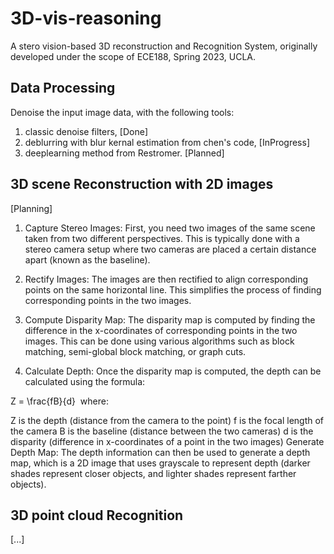 # 3D-vis-reasoning

A stero vision-based 3D reconstruction and Recognition System,
originally developed under the scope of ECE188, Spring 2023, UCLA.



## Data Processing

Denoise the input image data, with the following tools:
1. classic denoise filters, [Done]
2. deblurring with blur kernal estimation from chen's code, [InProgress]
3. deeplearning method from Restromer. [Planned]



## 3D scene Reconstruction with 2D images
[Planning]
1. Capture Stereo Images: First, you need two images of the same scene taken from two different perspectives. This is typically done with a stereo camera setup where two cameras are placed a certain distance apart (known as the baseline).

2. Rectify Images: The images are then rectified to align corresponding points on the same horizontal line. This simplifies the process of finding corresponding points in the two images.

3. Compute Disparity Map: The disparity map is computed by finding the difference in the x-coordinates of corresponding points in the two images. This can be done using various algorithms such as block matching, semi-global block matching, or graph cuts.

4. Calculate Depth: Once the disparity map is computed, the depth can be calculated using the formula:

Z = \frac{fB}{d}
​
where:

Z is the depth (distance from the camera to the point)
f is the focal length of the camera
B is the baseline (distance between the two cameras)
d is the disparity (difference in x-coordinates of a point in the two images)
Generate Depth Map: The depth information can then be used to generate a depth map, which is a 2D image that uses grayscale to represent depth (darker shades represent closer objects, and lighter shades represent farther objects).



## 3D point cloud Recognition
[...]